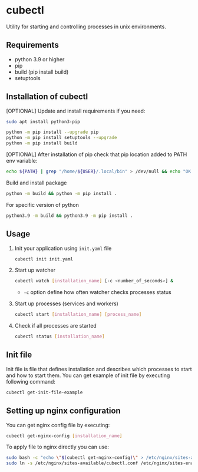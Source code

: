 # cubectl
Utility for starting and controlling processes in unix environments.

## Requirements
* python 3.9 or higher
* pip
* build (pip install build)
* setuptools

## Installation of cubectl
[OPTIONAL] Update and install requirements if you need:
```bash
sudo apt install python3-pip

python -m pip install --upgrade pip
python -m pip install setuptools --upgrade
python -m pip install build
```
[OPTIONAL] After installation of pip check that pip location added to PATH env variable:
```bash
echo ${PATH} | grep "/home/${USER}/.local/bin" > /dev/null && echo "OK: PIP is set up" || echo "ERROR: Default pip location not found in PATH"
```

Build and install package
```bash
python -m build && python -m pip install .
```
For specific version of python
```bash
python3.9 -m build && python3.9 -m pip install .
```

## Usage
1. Init your application using `init.yaml` file
    ```bash
    cubectl init init.yaml
    ```

2. Start up watcher
    ```bash
    cubectl watch [installation_name] [-c <number_of_seconds>] &
    ```
   * `-c` option define how often watcher checks processes status

3. Start up processes (services and workers)
    ```bash
    cubectl start [installation_name] [process_name]
    ```

4. Check if all processes are started
    ```bash
    cubectl status [installation_name]
    ```

## Init file
Init file is file that defines installation and describes which processes to start and how to start them.
You can get example of init file by executing following command:
```bash
cubectl get-init-file-example
   ```

## Setting up nginx configuration
You can get nginx config file by executing:
```bash
cubectl get-nginx-config [installation_name]
```

To apply file to nginx directly you can use:
```bash
sudo bash -c "echo \"$(cubectl get-nginx-config)\" > /etc/nginx/sites-available/cubectl.conf"
sudo ln -s /etc/nginx/sites-available/cubectl.conf /etc/nginx/sites-enabled/cubectl.conf
```
